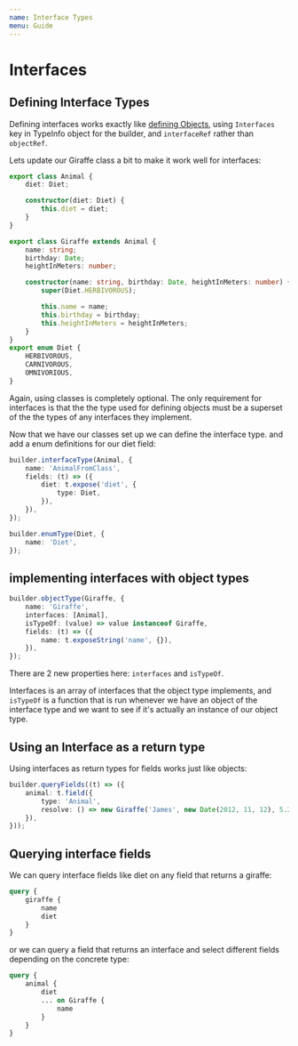 ```yaml
---
name: Interface Types
menu: Guide
---
```


# Interfaces

## Defining Interface Types

Defining interfaces works exactly like [defining Objects](objects.md), using `Interfaces` key in TypeInfo object for the builder, and `interfaceRef` rather than `objectRef`.

Lets update our Giraffe class a bit to make it work well for interfaces:

```typescript
export class Animal {
    diet: Diet;

    constructor(diet: Diet) {
        this.diet = diet;
    }
}

export class Giraffe extends Animal {
    name: string;
    birthday: Date;
    heightInMeters: number;

    constructor(name: string, birthday: Date, heightInMeters: number) {
        super(Diet.HERBIVOROUS);

        this.name = name;
        this.birthday = birthday;
        this.heightInMeters = heightInMeters;
    }
}
export enum Diet {
    HERBIVOROUS,
    CARNIVOROUS,
    OMNIVORIOUS,
}
```

Again, using classes is completely optional. The only requirement for interfaces is that the the type used for defining objects must be a superset of the the types of any interfaces they implement.

Now that we have our classes set up we can define the interface type. and add a enum definitions for our diet field:

```typescript
builder.interfaceType(Animal, {
    name: 'AnimalFromClass',
    fields: (t) => ({
        diet: t.expose('diet', {
            type: Diet,
        }),
    }),
});

builder.enumType(Diet, {
    name: 'Diet',
});
```

## implementing interfaces with object types

```typescript
builder.objectType(Giraffe, {
    name: 'Giraffe',
    interfaces: [Animal],
    isTypeOf: (value) => value instanceof Giraffe,
    fields: (t) => ({
        name: t.exposeString('name', {}),
    }),
});
```

There are 2 new properties here: `interfaces` and `isTypeOf`.

Interfaces is an array of interfaces that the object type implements, and `isTypeOf` is a function that is run whenever we have an object of the interface type and we want to see if it's actually an instance of our object type.

## Using an Interface as a return type

Using interfaces as return types for fields works just like objects:

```typescript
builder.queryFields((t) => ({
    animal: t.field({
        type: 'Animal',
        resolve: () => new Giraffe('James', new Date(2012, 11, 12), 5.2),
    }),
}));
```

## Querying interface fields

We can query interface fields like diet on any field that returns a giraffe:

```graphql
query {
    giraffe {
        name
        diet
    }
}
```

or we can query a field that returns an interface and select different fields depending on the concrete type:

```graphql
query {
    animal {
        diet
        ... on Giraffe {
            name
        }
    }
}
```

